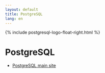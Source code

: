 ```yaml
---
layout: default
title: PostgreSQL
lang: en
---
```

{% include postgresql-logo-float-right.html %}

# PostgreSQL

* [PostgreSQL main site](https://www.postgresql.org/)
